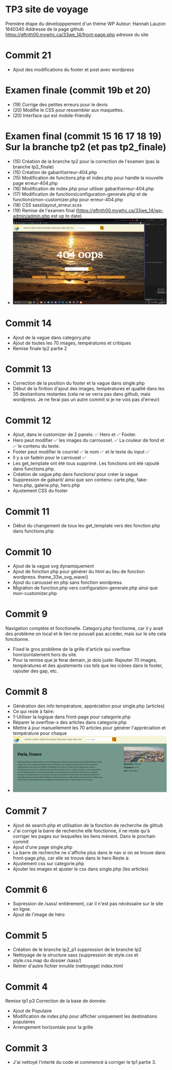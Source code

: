 # TP3 site de voyage
Première étape du développpement d'un thème WP
Auteur: Hannah Lauzon 1640340
Addresse de la page github
https://gftnth00.mywhc.ca/33we_14/front-page.php adresse du site

# Commit 21
- Ajout des modifications du footer et post avec wordpress

# Examen finale (commit 19b et 20)
- (19) Corrige des petites erreurs pour le devis
- (20) Modifie le CSS pour ressembler aux maquettes. 
- (20) Interface qui est mobile-friendly

# Examen final (commit 15 16 17 18 19) Sur la branche tp2 (et pas tp2_finale)
- (15) Création de la branche tp2 pour la correction de l'examen (pas la branche tp2_finale)
- (15) Création de gabarit\erreur-404.php
- (15) Modification de functions.php et index.php pour handle la nouvelle page erreur-404.php
- (16) Modification de index.php pour utiliser gabarit\erreur-404.php
- (17) Modification de functions\configuration-generale.php et de functions\mon-customizer.php pour erreur-404.php
- (18) CSS sass\layout\_erreur.scss
- (19) Remise de l'examen final (https://gftnth00.mywhc.ca/33we_14/wp-admin/admin.php est up to date)
- ![Alt text](github/image2.png)
 
# Commit 14
- Ajout de la vague dans category.php
- Ajout de toutes les 70 images, températures et critiques
- Remise finale tp2 partie 2

# Commit 13
- Correction de la position du footer et la vague dans single.php
- Début de la finition d'ajout des images, températures et qualité dans les 35 destiantions restantes (cela ne se verra pas dans github, mais wordpress. Je ne ferai pas un autre commit si je ne vois pas d'erreur)

# Commit 12
- Ajout, dans le customizer de 2 panels: ✅ Hero et ✅ Footer.
- Hero peut modifier ✅ les images du carroussel. ✅ La couleur de fond et ✅ le contenu du texte.
- Footer peut modifier le courriel ✅ le nom ✅ et le texte du input ✅
- Il y a un fadein pour le carrousel ✅
- Les get_template ont été tous supprimé. Les fonctions ont été rajouté dans functions.php.
- Création de vague.php dans functions/ pour créer la vague
- Suppression de gabarit/ ainsi que son contenu: carte.php, fake-hero.php, galerie.php, hero.php
- Ajustement CSS du footer

# Commit 11
- Début du changement de tous les get_template vers des fonction php dans functions.php

# Commit 10
- Ajout de la vague svg dynamiquement
- Ajout de fonction php pour générer du html au lieu de fonction wordpress. theme_33w_svg_wave()
- Ajout du caroussel en php sans fonction wordpress.
- Migration de function.php vers configuration-generale.php ainsi que mon-customizer.php

# Commit 9
Navigation complète et fonctionelle. Category.php fonctionne, car il y avait des problème on local et le lien ne pouvait pas accéder, mais sur le site cela fonctionne.
- Fixed le gros problème de la grille d'article qui overflow honrizontalement hors du site.
- Pour la remise que je ferai demain, je dois juste: Rajouter 70 images, températures et des ajustements css tels que les icônes dans le footer, rajouter des gap, etc.

# Commit 8
- Génération des info température, appréciation pour single.php (articles)
- Ce qui reste à faire:
- 1-Utiliser la logique dans front-page pour categorie.php
- Réparer le overflow-x des articles dans categorie.php
- Mettre à jour manuellement les 70 articles pour générer l'appréciation et température pour chaque
- ![Alt text](github/image.png)

# Commit 7
- Ajout de search.php et utilisation de la fonction de recherche de github
- J'ai corrigé la barre de recherche elle fonctionne, il ne reste qu'à corriger les pages sur lesquelles les liens mènent. Dans le prochain commit
- Ajout d'une page single.php
- La barre de recherche ne s'affiche plus dans le nav si on se trouve dans front-page.php, car elle se trouve dans le hero
Reste à:
- Ajustement css sur categorie.php
- Ajouter les images et ajuster le css dans single.php (les articles)

# Commit 6
- Supression de /sass/ entièrement, car il n'est pas nécéssaire sur le site en ligne.
- Ajout de l'image de héro

# Commit 5
- Création de le branche tp2_p1 suppression de le branche tp2
- Nettoyage de la structure sass (suppression de style.css et style.css.map du dossier /sass/)
- Retirer d'autre fichier innutile (nettoyage) index.html

# Commit 4
Remise tp1 p3
Correction de la base de donnée: 
- Ajout de Populaire
- Modification de index.php pour afficher uniquement les destinations populaires
- Arrengement horizontale pour la grille

# Commit 3
- J'ai nettoyé l'interté du code et commencé à corriger le tp1 partie 3.